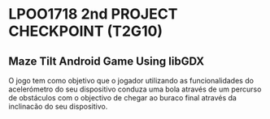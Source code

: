 # LPOO1718 2nd PROJECT CHECKPOINT (T2G10)
## Maze Tilt Android Game Using libGDX

O jogo tem como objetivo que o jogador utilizando as funcionalidades do acelerómetro do seu dispositivo conduza uma bola através de um percurso de obstáculos com o objectivo de chegar ao buraco final através da inclinacão do seu dispositivo.
